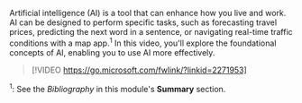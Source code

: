 Artificial intelligence (AI) is a tool that can enhance how you live and work. AI can be designed to perform specific tasks, such as forecasting travel prices, predicting the next word in a sentence, or navigating real-time traffic conditions with a map app.<sup>1</sup> In this video, you'll explore the foundational concepts of AI, enabling you to use AI more effectively.

 > [!VIDEO https://go.microsoft.com/fwlink/?linkid=2271953]

<sup>1</sup>: See the *Bibliography* in this module's **Summary** section.
